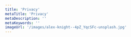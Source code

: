 ```yaml
---
title: 'Privacy'
metaTitle: 'Privacy'
metaDescription: ''
metaKeywords: ''
imageUrl: '/images/alex-knight--4pZ_YqcSFc-unsplash.jpg'
---
```

